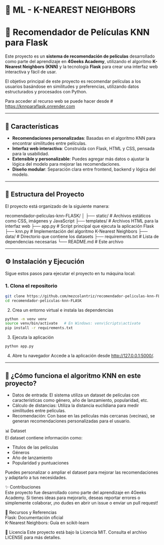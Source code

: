 # 🧠 ML - K-NEAREST NEIGHBORS 
# 🎥 Recomendador de Películas KNN para Flask

Este proyecto es un **sistema de recomendación de películas** desarrollado como parte del aprendizaje en **4Geeks Academy**, utilizando el algoritmo **K-Nearest Neighbors (KNN)** y la tecnología **Flask** para crear una interfaz web interactiva y fácil de usar.

El objetivo principal de este proyecto es recomendar películas a los usuarios basándose en similitudes y preferencias, utilizando datos estructurados y procesados con Python.

Para acceder al recurso web se puede hacer desde # https://knnparaflask.onrender.com

---

## 🚀 Características

- **Recomendaciones personalizadas**: Basadas en el algoritmo KNN para encontrar similitudes entre películas.
- **Interfaz web interactiva**: Construida con Flask, HTML y CSS, pensada para la usabilidad.
- **Extensible y personalizable**: Puedes agregar más datos o ajustar la lógica del modelo para mejorar las recomendaciones.
- **Diseño modular**: Separación clara entre frontend, backend y lógica del modelo.

---

## 📂 Estructura del Proyecto

El proyecto está organizado de la siguiente manera:


recomendador-peliculas-knn-FLASK/ │ ├── static/ # Archivos estáticos como CSS, imágenes y JavaScript ├── templates/ # Archivos HTML para la interfaz web ├── app.py # Script principal que ejecuta la aplicación Flask ├── knn.py # Implementación del algoritmo K-Nearest Neighbors ├── data/ # Directorio que contiene los datasets ├── requirements.txt # Lista de dependencias necesarias └── README.md # Este archivo

---

## ⚙️ Instalación y Ejecución

Sigue estos pasos para ejecutar el proyecto en tu máquina local:

### **1. Clona el repositorio**
```bash
git clone https://github.com/mezcolantriz/recomendador-peliculas-knn-FLASK
cd recomendador-peliculas-knn-FLASK
```` 


2. Crea un entorno virtual e instala las dependencias
```bash
python -m venv venv
source venv/bin/activate   # En Windows: venv\Scripts\activate
pip install -r requirements.txt
````

3. Ejecuta la aplicación
```bash
python app.py
```` 
4. Abre tu navegador
Accede a la aplicación desde http://127.0.0.1:5000/.


-----  


## 🧠 ¿Cómo funciona el algoritmo KNN en este proyecto?  
  
- Datos de entrada: El sistema utiliza un dataset de películas con características como género, año de lanzamiento, popularidad, etc.  
- Cálculo de distancias: Utiliza la distancia euclidiana para medir similitudes entre películas.  
- Recomendación: Con base en las películas más cercanas (vecinas), se generan recomendaciones personalizadas para el usuario.  
  
📊 Dataset  
El dataset contiene información como:  
    
- Títulos de las películas  
- Géneros  
- Año de lanzamiento  
- Popularidad y puntuaciones
  
Puedes personalizar o ampliar el dataset para mejorar las recomendaciones y adaptarlo a tus necesidades.
  
✨ Contribuciones    
Este proyecto fue desarrollado como parte del aprendizaje en 4Geeks Academy. Si tienes ideas para mejorarlo, deseas reportar errores o simplemente colaborar, ¡no dudes en abrir un issue o enviar un pull request!  
  
🔗 Recursos y Referencias  
Flask: Documentación oficial  
K-Nearest Neighbors: Guía en scikit-learn    
    
📜 Licencia
Este proyecto está bajo la Licencia MIT. Consulta el archivo LICENSE para más detalles.
